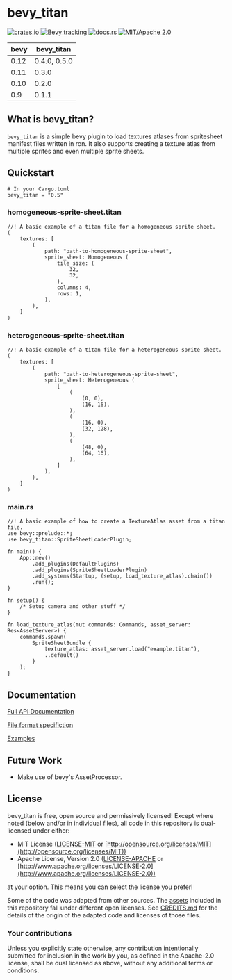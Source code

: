 # bevy_titan

[![crates.io](https://img.shields.io/crates/v/bevy_titan)](https://crates.io/crates/bevy_titan)
[![Bevy tracking](https://img.shields.io/badge/Bevy%20tracking-released%20version-lightblue)](https://github.com/bevyengine/bevy/blob/main/docs/plugins_guidelines.md#main-branch-tracking)
[![docs.rs](https://docs.rs/bevy_titan/badge.svg)](https://docs.rs/bevy_titan)
[![MIT/Apache 2.0](https://img.shields.io/badge/license-MIT%2FApache-blue.svg)](https://github.com/bevyengine/bevy#license)

| bevy | bevy_titan   |
|------|--------------|
| 0.12 | 0.4.0, 0.5.0 |
| 0.11 | 0.3.0        |
| 0.10 | 0.2.0        |
| 0.9  | 0.1.1        |

## What is bevy_titan?

`bevy_titan` is a simple bevy plugin to load textures atlases from spritesheet manifest files written in ron.
It also supports creating a texture atlas from multiple sprites and even multiple sprite sheets.

## Quickstart


```toml, ignore
# In your Cargo.toml
bevy_titan = "0.5"
```

### homogeneous-sprite-sheet.titan
```rust, ignore
//! A basic example of a titan file for a homogeneous sprite sheet.
(
    textures: [
        (
            path: "path-to-homogeneous-sprite-sheet",
            sprite_sheet: Homogeneous (
                tile_size: (
                    32,
                    32,
                ),
                columns: 4,
                rows: 1,
            ),
        ),
    ]
)
```

### heterogeneous-sprite-sheet.titan
```rust, ignore
//! A basic example of a titan file for a heterogeneous sprite sheet.
(
    textures: [
        (
            path: "path-to-heterogeneous-sprite-sheet",
            sprite_sheet: Heterogeneous (
                [
                    (
                        (0, 0),
                        (16, 16),
                    ),
                    (
                        (16, 0),
                        (32, 128),
                    ),
                    (
                        (48, 0),
                        (64, 16),
                    ),
                ]
            ),
        ),
    ]
)
```

### main.rs
```rust, ignore
//! A basic example of how to create a TextureAtlas asset from a titan file.
use bevy::prelude::*;
use bevy_titan::SpriteSheetLoaderPlugin;

fn main() {
    App::new()
        .add_plugins(DefaultPlugins)
        .add_plugins(SpriteSheetLoaderPlugin)
        .add_systems(Startup, (setup, load_texture_atlas).chain())
        .run();
}

fn setup() {
    /* Setup camera and other stuff */
}

fn load_texture_atlas(mut commands: Commands, asset_server: Res<AssetServer>) {
    commands.spawn(
        SpriteSheetBundle {
            texture_atlas: asset_server.load("example.titan"),
            ..default()
        }
    );
}
```

## Documentation

[Full API Documentation](https://docs.rs/bevy_titan)

[File format specifiction](https://github.com/KirmesBude/bevy_titan/blob/main/docs/FileFormatSpecification.md)

[Examples](https://github.com/KirmesBude/bevy_titan/tree/main/examples)

## Future Work

* Make use of bevy's AssetProcessor.

## License

bevy_titan is free, open source and permissively licensed!
Except where noted (below and/or in individual files), all code in this repository is dual-licensed under either:

* MIT License ([LICENSE-MIT](https://github.com/KirmesBude/bevy_titan/blob/main/LICENSE-MIT) or [http://opensource.org/licenses/MIT](http://opensource.org/licenses/MIT))
* Apache License, Version 2.0 ([LICENSE-APACHE](https://github.com/KirmesBude/bevy_titan/blob/main/LICENSE-APACHE) or [http://www.apache.org/licenses/LICENSE-2.0](http://www.apache.org/licenses/LICENSE-2.0))

at your option.
This means you can select the license you prefer!

Some of the code was adapted from other sources.
The [assets](https://github.com/KirmesBude/bevy_titan/tree/main/assets) included in this repository fall under different open licenses.
See [CREDITS.md](https://github.com/KirmesBude/bevy_titan/blob/main/CREDITS.md) for the details of the origin of the adapted code and licenses of those files.

### Your contributions

Unless you explicitly state otherwise,
any contribution intentionally submitted for inclusion in the work by you,
as defined in the Apache-2.0 license,
shall be dual licensed as above,
without any additional terms or conditions.

